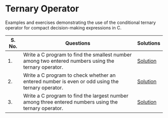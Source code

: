 # Ternary Operator

Examples and exercises demonstrating the use of the conditional ternary operator for compact decision-making expressions in C.

| S. No. | Questions | Solutions |
|---|---|---|
| 1. | Write a C program to find the smallest number among two entered numbers using the ternary operator. | [Solution](https://github.com/PrateekRaj8125/Beginner-C-Programms/blob/main/Codes/3.%20Ternary%20Operator/pb1.c) |
| 2. | Write a C program to check whether an entered number is even or odd using the ternary operator. | [Solution](https://github.com/PrateekRaj8125/Beginner-C-Programms/blob/main/Codes/3.%20Ternary%20Operator/pb2.c) |
| 3. | Write a C program to find the largest number among three entered numbers using the ternary operator. | [Solution](https://github.com/PrateekRaj8125/Beginner-C-Programms/blob/main/Codes/3.%20Ternary%20Operator/pb3.c) |
